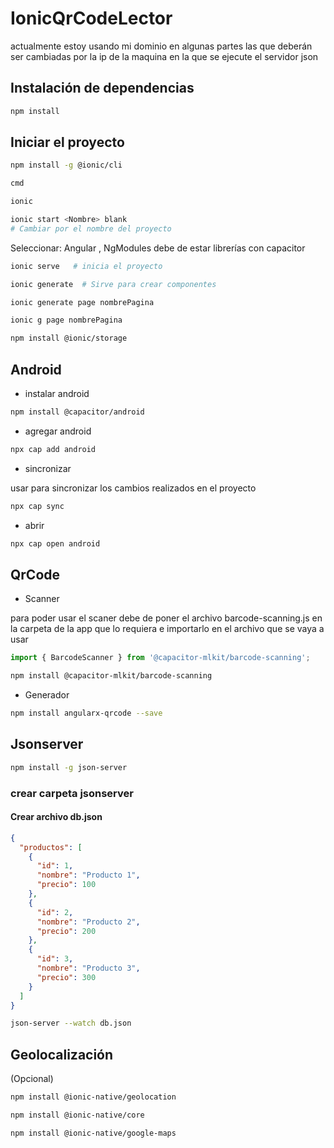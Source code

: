 # IonicQrCodeLector

actualmente estoy usando mi dominio en algunas partes las que deberán ser cambiadas por la ip de la maquina en la que se ejecute el servidor json

## Instalación de dependencias

```sh
npm install
```

## Iniciar el proyecto

```sh
npm install -g @ionic/cli  
```

```sh
cmd
```

```sh
ionic
```

```sh
ionic start <Nombre> blank     
# Cambiar por el nombre del proyecto
```

Seleccionar: Angular , NgModules
debe de estar librerías con capacitor

```sh
ionic serve   # inicia el proyecto
```

```sh
ionic generate  # Sirve para crear componentes
```

```sh
ionic generate page nombrePagina
```

```sh
ionic g page nombrePagina
```

```sh
npm install @ionic/storage
```

## Android

- instalar android
  
```sh
npm install @capacitor/android
```

- agregar android

```sh
npx cap add android
```

- sincronizar 
  
usar para sincronizar los cambios realizados en el proyecto

```sh
npx cap sync
```

- abrir
  
```sh
npx cap open android
```

## QrCode

- Scanner
  
para poder usar el scaner debe de poner el archivo barcode-scanning.js en la carpeta de la app que lo requiera e importarlo en el archivo que se vaya a usar

```js
import { BarcodeScanner } from '@capacitor-mlkit/barcode-scanning';
```
  
```sh
npm install @capacitor-mlkit/barcode-scanning
```

- Generador
  
```sh
npm install angularx-qrcode --save
```

## Jsonserver

```sh
npm install -g json-server
```

### crear carpeta jsonserver

#### Crear archivo db.json

```json
{
  "productos": [
    {
      "id": 1,
      "nombre": "Producto 1",
      "precio": 100
    },
    {
      "id": 2,
      "nombre": "Producto 2",
      "precio": 200
    },
    {
      "id": 3,
      "nombre": "Producto 3",
      "precio": 300
    }
  ]
}
```

```sh
json-server --watch db.json
```

## Geolocalización


(Opcional)


```sh
npm install @ionic-native/geolocation
```

```sh
npm install @ionic-native/core
```

```sh
npm install @ionic-native/google-maps
```
